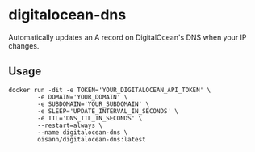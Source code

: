 # digitalocean-dns
Automatically updates an A record on DigitalOcean's DNS when your IP changes.

## Usage

    docker run -dit -e TOKEN='YOUR_DIGITALOCEAN_API_TOKEN' \
            -e DOMAIN='YOUR_DOMAIN' \
            -e SUBDOMAIN='YOUR_SUBDOMAIN' \
            -e SLEEP='UPDATE_INTERVAL_IN_SECONDS' \
            -e TTL='DNS_TTL_IN_SECONDS' \
            --restart=always \
            --name digitalocean-dns \
            oisann/digitalocean-dns:latest
